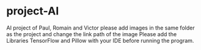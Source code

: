 # project-AI
AI project of Paul, Romain and Victor
please add images in the same folder as the project and change the link path of the image
Please add the Libraries TensorFlow and Pillow with your IDE before running the program.
